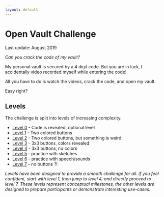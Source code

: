 ```yaml
---
layout: default
---
```


# Open Vault Challenge

Last update: August 2019

*Can you crack the code of my vault?*

My personal vault is secured by a 4 digit code. But you are in luck, I accidentally video recorded myself while entering the code!

All you have to do is watch the videos, crack the code, and open my vault.

Easy right?

## Levels

The challenge is split into levels of increasing complexity.

- [Level 0](./level-0) - Code is revealed, optional level
- [Level 1](./level-1) - Two colored buttons
- [Level 2](./level-2) - Two colored buttons, but something is weird
- [Level 3](./level-3) - 3x3 buttons, colors revealed
- [Level 4](./level-4) - 3x3 buttons, no colors
- [Level 5](./level-5) - practice with sketches
- [Level 6](./level-6) - practice with speech/sounds
- [Level 7](./level-7) - no buttons ?!

*Levels have been designed to provide a smooth challenge for all. If you feel confident, start with level 1, then jump to level 4, and directly proceed to level 7. These levels represent conceptual milestones, the other levels are designed to prepare participants or demonstrate interesting use-cases.*

<!-- ## Why this challenge ? -->
